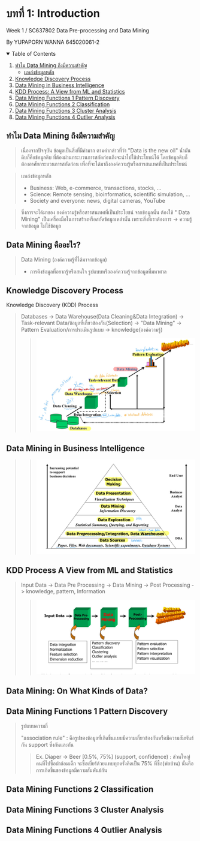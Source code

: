 # บทที่ 1: Introduction 
 Week 1 / SC637802 Data Pre-processing and Data Mining

By YUPAPORN WANNA 645020061-2

<!-- TABLE OF CONTENTS -->
<details open="open">
  <summary>Table of Contents</summary>
  <ol>
    <li>
      <a href="#ทำไม-Data-Mining-ถึงมีความสำคัญ">ทำไม Data Mining ถึงมีความสำคัญ</a>
      <ul>
        <li><a href="#เเหล่งข้อมูลหลัก">เเหล่งข้อมูลหลัก</a></li>
      </ul>
    </li>
    <li><a href="#Knowledge-Discovery-Process">Knowledge Discovery Process</a></li>
    <li><a href="#Data-Mining-in-Business-Intelligence">Data Mining in Business Intelligence</a></li>
    <li><a href="#KDD-Process-A-View-from-ML-and-Statistics">KDD Process: A View from ML and Statistics</a></li>
    <li><a href="#Data-Mining-Functions-1-Pattern Discovery">Data Mining Functions 1 Pattern Discovery</a></li>
    <li><a href="#Data-Mining-Functions-2-Classification">Data Mining Functions 2 Classification</a></li>
    <li><a href="#Data-Mining-Functions-3-Cluster-Analysis">Data Mining Functions 3 Cluster Analysis</a></li>
    <li><a href="#Data-Mining-Functions-4-Outlier-Analysis">Data Mining Functions 4 Outlier Analysis</a></li>
  </ol>
</details>

## ทำไม Data Mining ถึงมีความสำคัญ
> เนื่องจากปัจจุบัน ข้อมูลเป็นสิ่งที่มีค่ามาก ตามคำกล่าวที่ว่า "Data is the new oil"  น้ำมันดิบก็คือข้อมูลดิบ ที่ต้องผ่านกระบวนการสกัดก่อนถึงจะนำไปใช้ประโยชน์ได้ โดยข้อมูลดิบก็ต้องอาศัยกระบวนการสกัดก่อน เพื่อที่จะได้มาถึงองค์ความรู้หรือสารสนเทศที่เป็นประโยชน์ 

> เเหล่งข้อมูลหลัก
> - Business: Web, e-commerce, transactions, stocks, … 
> - Science: Remote sensing, bioinformatics, scientific simulation, … 
> - Society and everyone: news, digital cameras, YouTube 

> ซึ่งการจะได้มาของ องค์ความรู้หรือสารสนเทศที่เป็นประโยชน์ จากข้อมูลนั้น ต้องใช้ " Data Mining" เป็นเครื่องมือในการสร้างหรือสกัดข้อมูลเหล่านั้น เพราะสิ่งที่เราต้องการ -> ความรู้จากข้อมูล ไม่ใช้ข้อมูล

## Data Mining คืออะไร?
> Data Mining (องค์ความรู้ที่ได้มาจากข้อมูล)
> - การดึงข้อมูลที่อยากรู้หรือสนใจ รูปแบบหรือองค์ความรู้จากข้อมูลที่มหาศาล
## Knowledge Discovery Process
Knowledge Discovery (KDD) Process
> Databases -> Data Warehouse(Data Cleaning&Data Integration) -> Task-relevant Data/ข้อมูลที่เกี่ยวข้องกัน(Selection) -> "Data Mining" -> Pattern Evaluation/การประเมินรูปแบบ -> knowledge(องค์ความรู้)
>>![image_Chapter1_0](img/Chapter1_0.jpg) 

## Data Mining in Business Intelligence
>> ![image_Chapter1_0](img/Chapter1_1.jpg) 

## KDD Process A View from ML and Statistics
>Input Data -> Data Pre Processing -> Data Mining -> Post Processing -> knowledge, pattern, Information
>>![image_Chapter1_0](img/Chapter1_2.jpg) 

## Data Mining: On What Kinds of Data?
## Data Mining Functions 1 Pattern Discovery
> รูปแบบความถี่ 
> 
> "association rule" : คือรูปของข้อมูลที่เกิดขึ้นเเบบมีความเกี่ยวข้องกันหรือมีความสัมพันธ์กัน support ซึ่งกันและกัน 
>> Ex. Diaper -> Beer [0.5%, 75%] (support, confidence) : ส่วนใหญ่คนที่ไปซื้อผ้าอ้อมเด็ก จะซื้อเบี่ยร์ด้วยเเทบทุกครั้งคิดเป็น 75% ที่ซื้อ(พ่อบ้าน) นั้นคือการเกิดขึ้นของข้อมูลมีความสัมพันธ์กัน 

## Data Mining Functions 2 Classification

## Data Mining Functions 3 Cluster Analysis
## Data Mining Functions 4 Outlier Analysis



